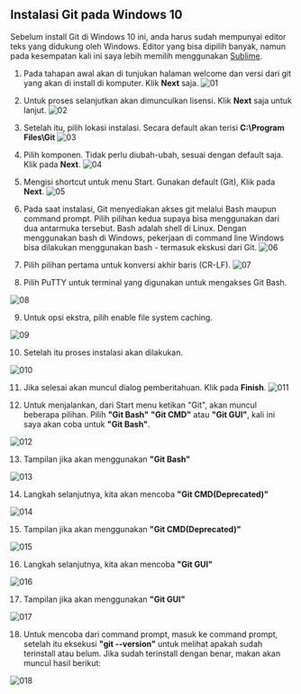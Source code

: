 ## Instalasi Git pada Windows 10

Sebelum install Git di Windows 10 ini, anda harus sudah mempunyai editor teks yang didukung oleh Windows. Editor yang bisa dipilih banyak, namun pada kesempatan kali ini saya lebih memilih menggunakan [Sublime](https://www.sublimetext.com/).

1. Pada tahapan awal akan di tunjukan halaman welcome dan versi dari git yang akan di install di komputer. Klik **Next** saja.
![01](https://github.com/sersanhitam/tcclanjut/blob/master/minggu-01/images/install/install-01.png)


2. Untuk proses selanjutkan akan dimunculkan lisensi. Klik **Next** saja untuk lanjut.
![02](https://github.com/sersanhitam/tcclanjut/blob/master/minggu-01/images/install/install-02.png)


3. Setelah itu, pilih lokasi instalasi. Secara default akan terisi **C:\Program Files\Git**
![03](https://github.com/sersanhitam/tcclanjut/blob/master/minggu-01/images/install/install-03.png)


4. Pilih komponen. Tidak perlu diubah-ubah, sesuai dengan default saja. Klik pada **Next**.
![04](https://github.com/sersanhitam/tcclanjut/blob/master/minggu-01/images/install/install-04.png)


5. Mengisi shortcut untuk menu Start. Gunakan default (Git), Klik pada **Next**.
![05](https://github.com/sersanhitam/tcclanjut/blob/master/minggu-01/images/install/install-05.png)


6. Pada saat instalasi, Git menyediakan akses git melalui Bash maupun command prompt. Pilih pilihan kedua supaya bisa menggunakan dari dua antarmuka tersebut. Bash adalah shell di Linux. Dengan menggunakan bash di Windows, pekerjaan di command line Windows bisa dilakukan menggunakan bash - termasuk ekskusi dari Git.
![06](https://github.com/sersanhitam/tcclanjut/blob/master/minggu-01/images/install/install-06.png)


7. Pilih pilihan pertama untuk konversi akhir baris (CR-LF).
![07](https://github.com/sersanhitam/tcclanjut/blob/master/minggu-01/images/install/install-07.png)


8. Pilih PuTTY untuk terminal yang digunakan untuk mengakses Git Bash.

![08](https://github.com/sersanhitam/tcclanjut/blob/master/minggu-01/images/install/install-08.png)


9. Untuk opsi ekstra, pilih enable file system caching.

![09](https://github.com/sersanhitam/tcclanjut/blob/master/minggu-01/images/install/install-09.png)


10. Setelah itu proses instalasi akan dilakukan.

![010](https://github.com/sersanhitam/tcclanjut/blob/master/minggu-01/images/install/install-10.png)


11. Jika selesai akan muncul dialog pemberitahuan. Klik pada **Finish**.
![011](https://github.com/sersanhitam/tcclanjut/blob/master/minggu-01/images/install/install-11.png)


12. Untuk menjalankan, dari Start menu ketikan "Git", akan muncul beberapa pilihan. Pilih **"Git Bash"**  **"Git CMD"** atau **"Git GUI"**, kali ini saya akan coba untuk **"Git Bash"**.

![012](https://github.com/sersanhitam/tcclanjut/blob/master/minggu-01/images/install/install-12.png)


13. Tampilan jika akan menggunakan **"Git Bash"**

![013](https://github.com/sersanhitam/tcclanjut/blob/master/minggu-01/images/install/install-13.png)


14. Langkah selanjutnya, kita akan mencoba **"Git CMD(Deprecated)"**

![014](https://github.com/sersanhitam/tcclanjut/blob/master/minggu-01/images/install/install-14.png)


15. Tampilan jika akan menggunakan **"Git CMD(Deprecated)"**

![015](https://github.com/sersanhitam/tcclanjut/blob/master/minggu-01/images/install/install-15.png)


16. Langkah selanjutnya, kita akan mencoba **"Git GUI"**

![016](https://github.com/sersanhitam/tcclanjut/blob/master/minggu-01/images/install/install-16.png)


17. Tampilan jika akan menggunakan **"Git GUI"**

![017](https://github.com/sersanhitam/tcclanjut/blob/master/minggu-01/images/install/install-17.png)


18. Untuk mencoba dari command prompt, masuk ke command prompt, setelah itu eksekusi **"git --version"** untuk melihat apakah sudah terinstall atau belum. Jika sudah terinstall dengan benar, makan akan muncul hasil berikut:

![018](https://github.com/sersanhitam/tcclanjut/blob/master/minggu-01/images/install/install-18.png)